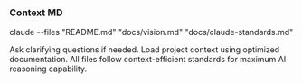 ### Context MD
claude --files "README.md" "docs/vision.md" "docs/claude-standards.md"

Ask clarifying questions if needed. Load project context using optimized documentation.
All files follow context-efficient standards for maximum AI reasoning capability.